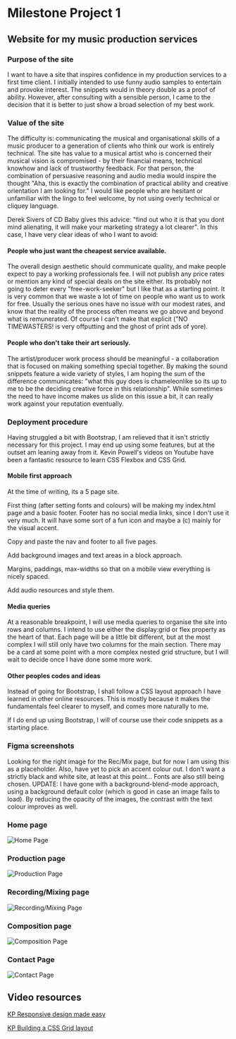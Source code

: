 # Milestone Project 1
## Website for my music production services

### Purpose of the site

I want to have a site that inspires confidence in my production services to a first time client. I initially intended to use funny audio samples to entertain and provoke interest. The snippets would in theory double as a proof of ability. However, after consulting with a sensible person, I came to the decision that it is better to just show a broad selection of my best work.

### Value of the site

The difficulty is: communicating the musical and organisational skills of a music producer to a generation of clients who think our work is entirely technical. The site has value to a musical artist who is concerned their musical vision is compromised - by their financial means, technical knowhow and lack of trustworthy feedback. For that person, the combination of persuasive reasoning and audio media would inspire the thought "Aha, this is exactly the combination of practical ability and creative orientation I am looking for." I would like people who are hesitant or unfamiliar with the lingo to feel welcome, by not using overly technical or cliquey language. 

Derek Sivers of CD Baby gives this advice: "find out who it is that you dont mind alienating, it will make your marketing strategy a lot clearer". In this case, I have very clear ideas of who I want to avoid: 

#### People who just want the cheapest service available.

The overall design aesthetic should communicate quality, and make people expect to pay a working professionals fee. I will not publish any price rates or mention any kind of special deals on the site either. Its probably not going to deter every "free-work-seeker" but I like that as a starting point.  It is very common that we waste a lot of time on people who want us to work for free. Usually the serious ones have no issue with our modest rates, and know that the reality of the process often means we go above and beyond what is remunerated. Of course I can't make that explicit ("NO TIMEWASTERS! is very offputting and the ghost of print ads of yore).

#### People who don't take their art seriously.

The artist/producer work process should be meaningful - a collaboration that is focused on making something special together. By making the sound snippets feature a wide variety of styles, I am hoping the sum of the difference communicates: "what this guy does is chameleonlike so its up to me to be the deciding creative force in this relationship". While sometimes the need to have income makes us slide on this issue a bit, it can really work against your reputation eventually. 

### Deployment procedure

Having struggled a bit with Bootstrap, I am relieved that it isn't strictly necessary for this project. I may end up using some features, but at the outset am leaning away from it. Kevin Powell's videos on Youtube have been a fantastic resource to learn CSS Flexbox and CSS Grid. 

#### Mobile first approach

At the time of writing, its a 5 page site. 

First thing (after setting fonts and colours) will be making my index.html page and a basic footer. Footer has no social media links, since I don't use it very much. It will have some sort of a fun icon and maybe a (c) mainly for the visual accent. 

Copy and paste the nav and footer to all five pages.

Add background images and text areas in a block approach.

Margins, paddings, max-widths so that on a mobile view everything is nicely spaced.

Add audio resources and style them.

#### Media queries

At a reasonable breakpoint, I will use media queries to organise the site into rows and columns. I intend to use either the display:grid or flex property as the heart of that. Each page will be a little bit different, but at the most complex I will still only have two columns for the main section. There may be a card at some point with a more complex nested grid structure, but I will wait to decide once I have done some more work. 

#### Other peoples codes and ideas

Instead of going for Bootstrap, I shall follow a CSS layout approach I have learned in other online resources. This is mostly because it makes the fundamentals feel clearer to myself, and comes more naturally to me. 

If I do end up using Bootstrap, I will of course use their code snippets as a starting place. 

### Figma screenshots

Looking for the right image for the Rec/Mix page, but for now I am using this as a placeholder. Also, have yet to pick an accent colour out. I don't want a strictly black and white site, at least at this point... Fonts are also still being chosen. UPDATE: I have gone with a background-blend-mode approach, using a background default color (which is good in case an image fails to load). By reducing the opacity of the images, the contrast with the text colour improves as well. 


### Home page
![Home Page](readmeimg/home.png)
### Production page
![Production Page](readmeimg/prod.png)
### Recording/Mixing page
![Recording/Mixing Page](readmeimg/recmix.png)
### Composition page
![Composition Page](readmeimg/compose.png)
### Contact Page
![Contact Page](readmeimg/contact.png)


## Video resources

[KP Responsive design made easy](https://www.youtube.com/watch?v=bn-DQCifeQQ)

[KP Building a CSS Grid layout](https://www.youtube.com/watch?v=v5KzBPUEgGQ)


    

